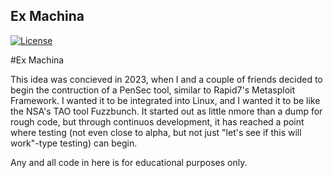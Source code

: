 Ex Machina
----
[![License](https://img.shields.io/badge/license-The_Unlicense-red.svg)](https://unlicense.org/)

#Ex Machina

This idea was concieved in 2023, when I and a couple of friends decided to begin the contruction of a PenSec tool, similar to Rapid7's Metasploit Framework. I wanted it to be integrated into Linux, and I wanted it to be like the NSA's TAO tool Fuzzbunch. It started out as little nmore than a dump for rough code, but through continuos development, it has reached a point where testing (not even close to alpha, but not just "let's see if this will work"-type testing) can begin. 

Any and all code in here is for educational purposes only.
